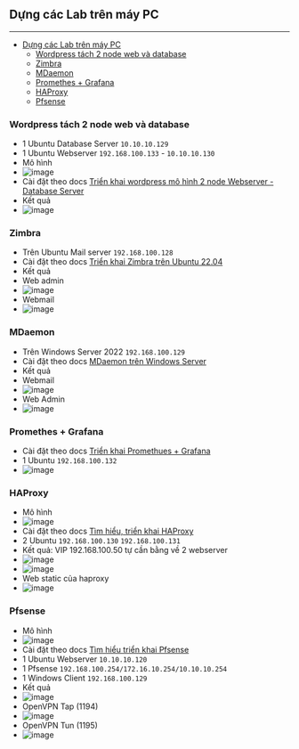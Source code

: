 <!-- TOC --><a name="dng-các-lab-trên-máy-pc"></a>
## Dựng các Lab trên máy PC
***

<!-- TOC start (generated with https://github.com/derlin/bitdowntoc) -->

- [Dựng các Lab trên máy PC](#dng-các-lab-trên-máy-pc)
   * [Wordpress tách 2 node web và database](#wordpress-tách-2-node-web-và-database)
   * [Zimbra](#zimbra)
   * [MDaemon ](#mdaemon)
   * [Promethes + Grafana ](#promethes-grafana)
   * [HAProxy](#haproxy)
   * [Pfsense](#pfsense)

<!-- TOC end -->

<!-- TOC --><a name="wordpress-tách-2-node-web-và-database"></a>
### Wordpress tách 2 node web và database
- 1 Ubuntu Database Server `10.10.10.129`
- 1 Ubuntu Webserver `192.168.100.133` - `10.10.10.130`
- Mô hình
- ![image](./images/model-1.png)
- Cài đặt theo docs [Triển khai wordpress mô hình 2 node Webserver - Database Server](https://github.com/anthanh264/thuctapnhanhoa/blob/main/06.05.25/2.%20WP_LAMP_LEMP(2%20node).md)
- Kết quả
- ![image](./images/wp.png)

<!-- TOC --><a name="zimbra"></a>
### Zimbra
- Trên Ubuntu Mail server `192.168.100.128`
- Cài đặt theo docs [Triển khai Zimbra trên Ubuntu 22.04](https://github.com/anthanh264/thuctapnhanhoa/blob/main/07.05.25/0.%20Tri%E1%BB%83n%20khai%20s%E1%BB%AD%20d%E1%BB%A5ng%20Zimbra%20tr%C3%AAn%20Ubuntu%2022.04.md)
- Kết quả 
- Web admin
- ![image](./images/zim-1.png)
- Webmail
- ![image](./images/zim-2.png)

<!-- TOC --><a name="mdaemon"></a>
### MDaemon 
- Trên Windows Server 2022 `192.168.100.129`
- Cài đặt theo docs [MDaemon trên Windows Server](https://github.com/anthanh264/thuctapnhanhoa/blob/main/08.05.25/0.%20Tri%E1%BB%83n%20khai%20MDaemon%20tr%C3%AAn%20Windows%20Server.md)
- Kết quả 
- Webmail
- ![image](./images/md-1.png)
- Web Admin
- ![image](./images/md-2.png)

<!-- TOC --><a name="promethes-grafana"></a>
### Promethes + Grafana 
- Cài đặt theo docs [Triển khai Promethues + Grafana](https://github.com/anthanh264/thuctapnhanhoa/blob/main/08.05.25/1.%20Tri%E1%BB%83n%20khai%20Prometheus%20v%C3%A0%20Grafana.md)
- 1 Ubuntu `192.168.100.132`
- ![image](./images/pro.png)

<!-- TOC --><a name="haproxy"></a>
### HAProxy
- Mô hình
- ![image](./images/model-2.png)
- Cài đặt theo docs [Tìm hiểu, triển khai HAProxy](https://github.com/anthanh264/thuctapnhanhoa/blob/main/08.05.25/4.%20T%C3%ACm%20hi%E1%BB%83u%2C%20tri%E1%BB%83n%20khai%20HAProxy.md)
- 2 Ubuntu `192.168.100.130` `192.168.100.131`
- Kết quả: VIP 192.168.100.50 tự cần bằng về 2 webserver 
- ![image](./images/ha-1.png)
- ![image](./images/ha-2.png)
- Web static của haproxy
- ![image](./images/ha-3.png)

<!-- TOC --><a name="pfsense"></a>
### Pfsense
- Mô hình
- ![image](./images/model-3.png)
- Cài đặt theo docs [Tìm hiểu triển khai Pfsense](https://github.com/anthanh264/thuctapnhanhoa/blob/main/09.05.25/0.%20T%C3%ACm%20hi%E1%BB%83u%20tri%E1%BB%83n%20khai%20Pfsense.md)
- 1 Ubuntu Webserver `10.10.10.120`
- 1 Pfsense	`192.168.100.254/172.16.10.254/10.10.10.254`
- 1 Windows Client  `192.168.100.129`
- Kết quả 
- ![image](./images/pf-1.png)
- OpenVPN Tap (1194)
- ![image](./images/pf-2.png)
- OpenVPN Tun (1195)
- ![image](./images/pf-3.png)